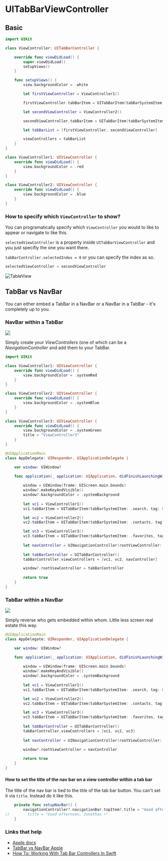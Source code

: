 # UITabBarViewController

## Basic

```swift
import UIKit

class ViewController: UITabBarController {

    override func viewDidLoad() {
        super.viewDidLoad()
        setupViews()
    }

    func setupViews() {
        view.backgroundColor = .white

        let firstViewController = ViewController1()

        firstViewController.tabBarItem = UITabBarItem(tabBarSystemItem: .search, tag: 0)

        let secondViewController = ViewController2()

        secondViewController.tabBarItem = UITabBarItem(tabBarSystemItem: .more, tag: 1)

        let tabBarList = [firstViewController, secondViewController]

        viewControllers = tabBarList
    }
}

class ViewController1: UIViewController {
    override func viewDidLoad() {
        view.backgroundColor = .red
    }
}

class ViewController2: UIViewController {
    override func viewDidLoad() {
        view.backgroundColor = .blue
    }
}
```

### How to specify which `ViewController` to show?

You can programatically specify which `ViewController` you would to like to appear or navigate to like this. 

`selectedViewController` is a property inside `UITabBarViewController` and you just specifiy the one you want there.

`tabBarController.selectedIndex = 0` or you can specify the index as so.

```swift
selectedViewController = secondViewController
```

![TableView](https://github.com/jrasmusson/ios-starter-kit/blob/master/basics/UITabBarViewController/images/demo.gif)

## TabBar vs NavBar

You can either embed a TabBar in a NavBar or a NavBar in a TabBar - it's completely up to you. 

### NavBar within a TabBar

![](images/demo2.gif)

Simply create your _ViewControllers_ (one of which can be a _NavigationController_ and add them to your TabBar.

```swift
import UIKit

class ViewController1: UIViewController {
    override func viewDidLoad() {
        view.backgroundColor = .systemRed
    }
}

class ViewController2: UIViewController {
    override func viewDidLoad() {
        view.backgroundColor = .systemBlue
    }
}

class ViewController3: UIViewController {
    override func viewDidLoad() {
        view.backgroundColor = .systemGreen
        title = "ViewController3"
    }
}

@UIApplicationMain
class AppDelegate: UIResponder, UIApplicationDelegate {

    var window: UIWindow?

    func application(_ application: UIApplication, didFinishLaunchingWithOptions launchOptions: [UIApplication.LaunchOptionsKey: Any]?) -> Bool {
        
        window = UIWindow(frame: UIScreen.main.bounds)
        window?.makeKeyAndVisible()
        window?.backgroundColor = .systemBackground
                
        let vc1 = ViewController1()
        vc1.tabBarItem = UITabBarItem(tabBarSystemItem: .search, tag: 0)

        let vc2 = ViewController2()
        vc2.tabBarItem = UITabBarItem(tabBarSystemItem: .contacts, tag: 1)

        let vc3 = ViewController3()
        vc3.tabBarItem = UITabBarItem(tabBarSystemItem: .favorites, tag: 2)
        
        let navController = UINavigationController(rootViewController: vc3)
        
        let tabBarController = UITabBarController()
        tabBarController.viewControllers = [vc1, vc2, navController]

        window?.rootViewController = tabBarController
        
        return true
    }
}
```

### TabBar within a NavBar

![](images/demo3.gif)

Simply reverse who gets embedded within whom. Little less screen real estate this way.

```swift
@UIApplicationMain
class AppDelegate: UIResponder, UIApplicationDelegate {

    var window: UIWindow?

    func application(_ application: UIApplication, didFinishLaunchingWithOptions launchOptions: [UIApplication.LaunchOptionsKey: Any]?) -> Bool {
        
        window = UIWindow(frame: UIScreen.main.bounds)
        window?.makeKeyAndVisible()
        window?.backgroundColor = .systemBackground
                
        let vc1 = ViewController1()
        vc1.tabBarItem = UITabBarItem(tabBarSystemItem: .search, tag: 0)

        let vc2 = ViewController2()
        vc2.tabBarItem = UITabBarItem(tabBarSystemItem: .contacts, tag: 1)

        let vc3 = ViewController3()
        vc3.tabBarItem = UITabBarItem(tabBarSystemItem: .favorites, tag: 2)
        
        let tabBarController = UITabBarController()
        tabBarController.viewControllers = [vc1, vc2, vc3]
        
        let navController = UINavigationController(rootViewController: tabBarController)

        window?.rootViewController = navController
        
        return true
    }
}
```

#### How to set the title of the nav bar on a view controller within a tab bar

The title of the nav bar is tied to the title of the tab bar button. You can't set it via `title`. Instead do it like this.

```swift
    private func setupNavBar() {
        navigationController?.navigationBar.topItem?.title = "Good afternoon, Jonathan ☀️"
//        title = "Good afternoon, Jonathan ☀️"
    }
```



### Links that help

* [Apple docs](https://developer.apple.com/documentation/uikit/uitabbarcontroller)
* [TabBar vs NavBar Apple](https://developer.apple.com/library/archive/documentation/WindowsViews/Conceptual/ViewControllerCatalog/Chapters/CombiningViewControllers.html)
* [How To: Working With Tab Bar Controllers In Swift](https://learnappmaking.com/tab-bar-controller-uitabbarcontroller-swift-ios/)

